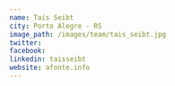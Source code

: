 ```yaml
---
name: Taís Seibt
city: Porto Alegre - RS
image_path: /images/team/tais_seibt.jpg
twitter:
facebook:
linkedin: taisseibt
website: afonte.info
---
```

